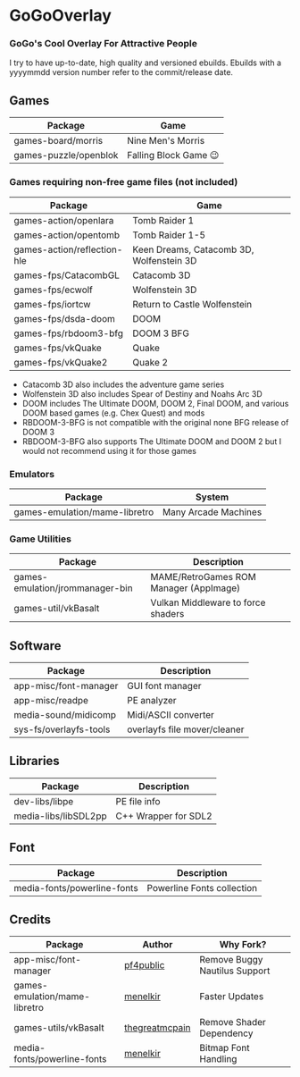 # GoGoOverlay
### GoGo's Cool Overlay For Attractive People

I try to have up-to-date, high quality and versioned ebuilds. Ebuilds with a yyyymmdd version number refer to the commit/release date.

## Games

| Package | Game |
| --- | --- |
| games-board/morris | Nine Men's Morris |
| games-puzzle/openblok | Falling Block Game 😉 |

### Games requiring non-free game files (not included)

| Package | Game |
| --- | --- |
| games-action/openlara | Tomb Raider 1 |
| games-action/opentomb | Tomb Raider 1-5 |
| games-action/reflection-hle | Keen Dreams, Catacomb 3D, Wolfenstein 3D | 
| games-fps/CatacombGL | Catacomb 3D |
| games-fps/ecwolf | Wolfenstein 3D |
| games-fps/iortcw | Return to Castle Wolfenstein |
| games-fps/dsda-doom | DOOM |
| games-fps/rbdoom3-bfg | DOOM 3 BFG |
| games-fps/vkQuake | Quake |
| games-fps/vkQuake2 | Quake 2 |

* Catacomb 3D also includes the adventure game series
* Wolfenstein 3D also includes Spear of Destiny and Noahs Arc 3D
* DOOM includes The Ultimate DOOM, DOOM 2, Final DOOM, and various DOOM based games (e.g. Chex Quest) and mods
* RBDOOM-3-BFG is not compatible with the original none BFG release of DOOM 3
* RBDOOM-3-BFG also supports The Ultimate DOOM and DOOM 2 but I would not recommend using it for those games 

### Emulators

| Package | System |
| --- | --- |
| games-emulation/mame-libretro | Many Arcade Machines |

### Game Utilities

| Package | Description |
| --- | --- |
| games-emulation/jrommanager-bin | MAME/RetroGames ROM Manager (AppImage) |
| games-util/vkBasalt | Vulkan Middleware to force shaders |

## Software

| Package | Description |
| --- | --- |
| app-misc/font-manager | GUI font manager |
| app-misc/readpe | PE analyzer |
| media-sound/midicomp | Midi/ASCII converter |
| sys-fs/overlayfs-tools | overlayfs file mover/cleaner |

## Libraries

| Package | Description |
| --- | --- |
| dev-libs/libpe | PE file info |
| media-libs/libSDL2pp | C++ Wrapper for SDL2 |

## Font

| Package | Description |
| --- | --- |
| media-fonts/powerline-fonts | Powerline Fonts collection |

## Credits

| Package | Author | Why Fork? |
| --- | --- | --- |
| app-misc/font-manager | [pf4public](https://github.com/PF4Public/gentoo-overlay) | Remove Buggy Nautilus Support |
| games-emulation/mame-libretro | [menelkir](https://gitlab.com/menelkir/gentoo-overlay) | Faster Updates |
| games-utils/vkBasalt | [thegreatmcpain](https://gitlab.com/TheGreatMcPain/thegreatmcpain-overlay) | Remove Shader Dependency |
| media-fonts/powerline-fonts | [menelkir](https://gitlab.com/menelkir/gentoo-overlay) | Bitmap Font Handling |



